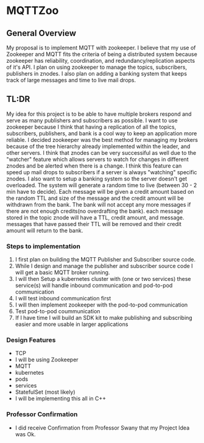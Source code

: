 # MQTTZoo

## General Overview
My proposal is to implement MQTT with zookeeper. I believe that my use of Zookeeper and MQTT fits the criteria of being a distributed system because zookeeper has reliability, coordination, and redundancy/replication aspects of it's API. 
I plan on using zookeeper to manage the topics, subscribers, publishers in znodes. I also plan on adding a banking system that keeps track of large messages and time to live mail drops. 

## TL:DR
My idea for this project is to be able to have multiple brokers respond and serve as many publishers and subscribers as possible. I want to use zookeeper because I think that having a replication of all the topics, subscribers, publishers, and bank is a cool way to keep
an application more reliable. I decided zookeeper was the best method for managing my brokers because of the tree hierarchy already implemented within the leader, and other servers. I think that znodes can be very successiful as well due to the "watcher" feature which allows
servers to watch for changes in different znodes and be alerted when there is a change. I think this feature can speed up mail drops to subscribers if a server is always "watching" specific znodes. I also want to setup a banking system so the server doesn't get overloaded.
The system will generate a random time to live (between 30 - 2 min have to decide). Each message will be given a credit amount based on the random TTL and size of the message and the credit amount will be withdrawn from the bank. The bank will not accept any more messages if
there are not enough credits(no overdrafting the bank). each message stored in the topic znode will have a TTL, credit amount, and message. messages that have passed their TTL will be removed and their credit amount will return to the bank.

### Steps to implementation  
 1. I first plan on building the MQTT Publisher and Subscriber source code.
 2. While I design and manage the publisher and subscriber source code I will get a basic MQTT broker running.
 3. I will then Setup a kubernetes cluster with (one or two services) these service(s) will handle inbound communication and pod-to-pod communication
 4. I will test inbound communication first
 5. I will then implement zookeeper with the pod-to-pod communication
 6. Test pod-to-pod coummunication
 7. If I have time I will build an SDK kit to make publishing and subscribing easier and more usable in larger applications


### Design Features
*  TCP
*  I will be using Zookeeper
*  MQTT
*  kubernetes
*  pods
*  services
*  StatefulSet (most likely)
*  I will be implementing this all in C++

### Professor Confirmation  
  * I did receive Confirmation from Professor Swany that my Project Idea was Ok.  

